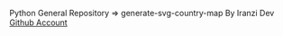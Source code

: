 Python General Repository => generate-svg-country-map By Iranzi Dev <a href='https://github.com/Iranzithierry'>Github Account</a>